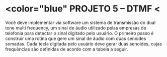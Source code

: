 # <color="blue" PROJETO 5 – DTMF <

Você deve implementar via software um sistema de transmissão do dual tone multi frequency, um sinal de áudio utilizado pelas empresas de telefonia para detectar o sinal digitado pelo usuário. O primeiro passo é construir uma rotina que gere um sinal de áudio com duas senoides somadas. Cada tecla digitada pelo usuário deve gerar duas senoides, cujas frequências são definidas de acordo com a tabela a seguir.

